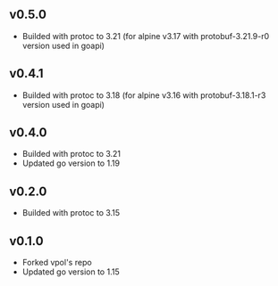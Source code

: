 ## v0.5.0
* Builded with protoc to 3.21 (for alpine v3.17 with protobuf-3.21.9-r0 version used in goapi)

## v0.4.1
* Builded with protoc to 3.18 (for alpine v3.16 with protobuf-3.18.1-r3 version used in goapi)

## v0.4.0
* Builded with protoc to 3.21
* Updated go version to 1.19

## v0.2.0
* Builded with protoc to 3.15

## v0.1.0
* Forked vpol's repo
* Updated go version to 1.15
